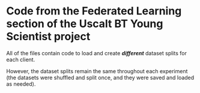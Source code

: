 # Code from the Federated Learning section of the Uscalt BT Young Scientist project

All of the files contain code to load and create ***different*** dataset splits for each client. 

However, the dataset splits remain the same throughout each experiment (the datasets were shuffled and split once, and they were saved and loaded as needed).
